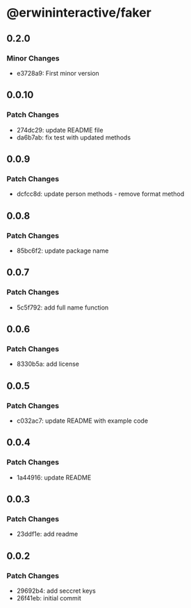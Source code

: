 # @erwininteractive/faker

## 0.2.0

### Minor Changes

- e3728a9: First minor version

## 0.0.10

### Patch Changes

- 274dc29: update README file
- da6b7ab: fix test with updated methods

## 0.0.9

### Patch Changes

- dcfcc8d: update person methods - remove format method

## 0.0.8

### Patch Changes

- 85bc6f2: update package name

## 0.0.7

### Patch Changes

- 5c5f792: add full name function

## 0.0.6

### Patch Changes

- 8330b5a: add license

## 0.0.5

### Patch Changes

- c032ac7: update README with example code

## 0.0.4

### Patch Changes

- 1a44916: update README

## 0.0.3

### Patch Changes

- 23ddf1e: add readme

## 0.0.2

### Patch Changes

- 29692b4: add seccret keys
- 26f41eb: initial commit
